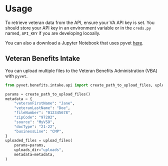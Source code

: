 # Usage

To retrieve veteran data from the API, ensure your VA API key is set.
You should store your API key in an environment variable or in the `creds.py`
named, `API_KEY` if you are developing locoally.

You can also a download a Jupyter Notebook that uses pyvet [here](explore_pyvet.ipynb).

## Veteran Benefits Intake

You can upload multiple files to the Veteran Benefits Administration (VBA) with
`pyvet`.

```python
from pyvet.benefits.intake.api import create_path_to_upload_files, upload_files

params = create_path_to_upload_files()
metadata = {
    "veteranFirstName": "Jane",
    "veteranLastName": "Doe",
    "fileNumber": "012345678",
    "zipCode": "97202",
    "source": "MyVSO",
    "docType": "21-22",
    "businessLine": "CMP",
}
uploaded_files = upload_files(
    params=params,
    uploads_dir="uploads",
    metadata=metadata,
)
```

